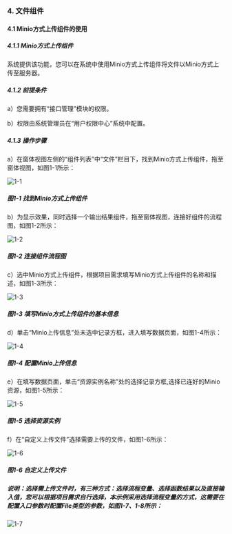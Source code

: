 ### 4. 文件组件

#### 4.1 Minio方式上传组件的使用

##### 4.1.1 Minio方式上传组件

系统提供该功能，您可以在系统中使用Minio方式上传组件将文件以Minio方式上传至服务器。

##### 4.1.2 前提条件

a）您需要拥有“接口管理”模块的权限。

b）权限由系统管理员在“用户权限中心”系统中配置。

##### 4.1.3 操作步骤

a）在窗体视图左侧的“组件列表”中“文件”栏目下，找到Minio方式上传组件，拖至窗体视图，如图1-1所示：

![1-1](https://www.feisuanyz.com/fsimage/zc-image/cz_22_4_5_2.png)

##### 图1-1 找到Minio方式上传组件

b）为显示效果，同时选择一个输出结果组件，拖至窗体视图，连接好组件的流程图，如图1-2所示：

![1-2](https://www.feisuanyz.com/fsimage/zc-image/cz_22_4_5_3.png)

##### 图1-2 连接组件流程图

c）选中Minio方式上传组件，根据项目需求填写Minio方式上传组件的名称和描述，如图1-3所示：

![1-3](https://www.feisuanyz.com/fsimage/zc-image/cz_22_4_5_4.png)

##### 图1-3 填写Minio方式上传组件的基本信息

d）单击“Minio上传信息”处未选中记录方框，进入填写数据页面，如图1-4所示：

![1-4](https://www.feisuanyz.com/fsimage/zc-image/cz_22_4_5_5.png)

##### 图1-4 配置Minio上传信息

e）在填写数据页面，单击“资源实例名称”处的选择记录方框,选择已连好的Minio资源，如图1-5所示：

![1-5](https://www.feisuanyz.com/fsimage/zc-image/cz_22_4_5_6.png)

##### 图1-5 选择资源实例

f）在“自定义上传文件”选择需要上传的文件，如图1-6所示：

![1-6](https://www.feisuanyz.com/fsimage/zc-image/cz_22_4_5_8.png)

##### 图1-6 自定义上传文件

##### 说明：选择需上传文件时，有三种方式：选择流程变量、选择函数结果以及直接输入值，您可以根据项目需求自行选择，本示例采用选择流程变量的方式，这需要在配置入口参数时配置File类型的参数，如图1-7、1-8所示：

![1-7](https://www.feisuanyz.com/fsimage/zc-image/cz_22_4_5_1.png)
